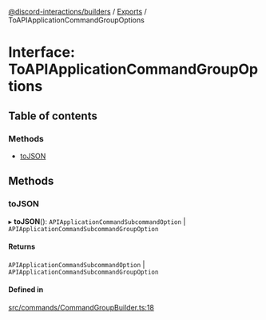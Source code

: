 [@discord-interactions/builders](../README.md) / [Exports](../modules.md) / ToAPIApplicationCommandGroupOptions

# Interface: ToAPIApplicationCommandGroupOptions

## Table of contents

### Methods

- [toJSON](ToAPIApplicationCommandGroupOptions.md#tojson)

## Methods

### toJSON

▸ **toJSON**(): `APIApplicationCommandSubcommandOption` \| `APIApplicationCommandSubcommandGroupOption`

#### Returns

`APIApplicationCommandSubcommandOption` \| `APIApplicationCommandSubcommandGroupOption`

#### Defined in

[src/commands/CommandGroupBuilder.ts:18](https://github.com/ssMMiles/discord-interactions/blob/ef474ab/packages/builders/src/commands/CommandGroupBuilder.ts#L18)
